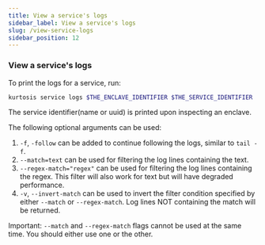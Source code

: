 ```yaml
---
title: View a service's logs
sidebar_label: View a service's logs
slug: /view-service-logs
sidebar_position: 12
---
```


### View a service's logs
To print the logs for a service, run:

```bash
kurtosis service logs $THE_ENCLAVE_IDENTIFIER $THE_SERVICE_IDENTIFIER
```

The service identifier(name or uuid) is printed upon inspecting an enclave.

The following optional arguments can be used:
1. `-f`, `-follow` can be added to continue following the logs, similar to `tail -f`.
1. `--match=text` can be used for filtering the log lines containing the text.
1. `--regex-match="regex"` can be used for filtering the log lines containing the regex. This filter will also work for text but will have degraded performance.
1. `-v`, `--invert-match` can be used to invert the filter condition specified by either `--match` or `--regex-match`. Log lines NOT containing the match will be returned.

Important: `--match` and `--regex-match` flags cannot be used at the same time. You should either use one or the other.